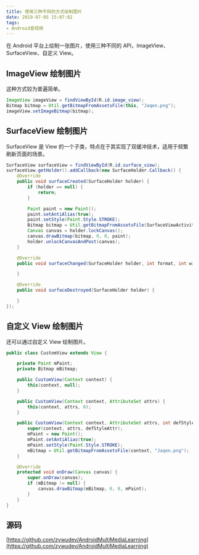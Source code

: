 ```yaml
---
title: 使用三种不同的方式绘制图片
date: 2019-07-05 15:07:02
tags:
- Android音视频
---
```


在 Android 平台上绘制一张图片，使用三种不同的 API，ImageView、SurfaceView、自定义 View。

## ImageView 绘制图片

这种方式较为普遍简单。

```java
ImageView imageView = findViewById(R.id.image_view);
Bitmap bitmap = Util.getBitmapFromAssetsFile(this, "Jaqen.png");
imageView.setImageBitmap(bitmap);
```

## SurfaceView 绘制图片

SurfaceView 是 View 的一个子类，特点在于其实现了双缓冲技术，适用于频繁刷新页面的场景。

```java
SurfaceView surfaceView = findViewById(R.id.surface_view);
surfaceView.getHolder().addCallback(new SurfaceHolder.Callback() {
    @Override
    public void surfaceCreated(SurfaceHolder holder) {
        if (holder == null) {
            return;
        }

        Paint paint = new Paint();
        paint.setAntiAlias(true);
        paint.setStyle(Paint.Style.STROKE);
        Bitmap bitmap = Util.getBitmapFromAssetsFile(SurfaceViewActivity.this, "Jaqen.png");
        Canvas canvas = holder.lockCanvas();
        canvas.drawBitmap(bitmap, 0, 0, paint);
        holder.unlockCanvasAndPost(canvas);
    }

    @Override
    public void surfaceChanged(SurfaceHolder holder, int format, int width, int height) {

    }

    @Override
    public void surfaceDestroyed(SurfaceHolder holder) {

    }
});
```

## 自定义 View 绘制图片

还可以通过自定义 View 绘制图片。

```java
public class CustomView extends View {

    private Paint mPaint;
    private Bitmap mBitmap;

    public CustomView(Context context) {
        this(context, null);
    }

    public CustomView(Context context, AttributeSet attrs) {
        this(context, attrs, 0);
    }

    public CustomView(Context context, AttributeSet attrs, int defStyleAttr) {
        super(context, attrs, defStyleAttr);
        mPaint = new Paint();
        mPaint.setAntiAlias(true);
        mPaint.setStyle(Paint.Style.STROKE);
        mBitmap = Util.getBitmapFromAssetsFile(context, "Jaqen.png");
    }

    @Override
    protected void onDraw(Canvas canvas) {
        super.onDraw(canvas);
        if (mBitmap != null) {
            canvas.drawBitmap(mBitmap, 0, 0, mPaint);
        }
    }
}
```

## 源码

[https://github.com/zywudev/AndroidMultiMediaLearning](https://github.com/zywudev/AndroidMultiMediaLearning)